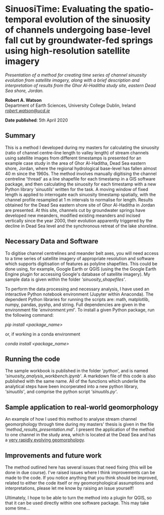 # SinuosiTime: Evaluating the spatio-temporal evolution of the sinuosity of channels undergoing base-level fall cut by groundwater-fed springs using high-resolution satellite imagery
*Presentation of a method for creating time series of channel sinuosity evolution from satellite imagery, along with a brief description and interpretation of results from the Ghor Al-Haditha study site, eastern Dead Sea shore, Jordan.*


**Robert A. Watson**\
Department of Earth Sciences, University College Dublin, Ireland\
*robert.watson@ucd.ie*

**Date published**: 5th April 2020

## Summary

This is a method I developed during my masters for calculating the sinuosity (ratio of channel centre-line length to valley length) of stream channels using satellite images from different timestamps is presented for an example case study in the area of Ghor Al-Haditha, Dead Sea eastern shore, Jordan, where the regional hydrological base-level has fallen almost 40 m since the 1960s. The method involves manually digitising the channel centreline 'thread' as a line shapefile for each timestamp in a GIS software package, and then calculating the sinuosity for each timestamp with a new Python library '*sinuutils*' written for the task. A moving window of fixed length is applied to interrogate each sinuosity timestamp spatially, with the channel profile resampled at 1 m intervals to normalise for length. Results obtained for the Dead Sea eastern shore site of Ghor Al-Haditha in Jordan are presented. At this site, channels cut by groundwater springs have developed new meanders, modified existing meanders and incised vertically since the year 2000, their evolution apparently triggered by the decline in Dead Sea level and the synchronous retreat of the lake shoreline. 


## Necessary Data and Software

To digitise channel centrelines and meander belt axes, you will need access to a time series of satellite imagery of appropriate resolution and software which supports digitisation of features as polyline shapefiles. This could be done using, for example, Google Earth or QGIS (using the the Google Earth Engine plugin for accessing Google's database of satellite imagery). My sample data is given within the folder *'sinuosity_shapefiles'*.

To perform the data processing and necessary analysis, I have used an interactive Python notebook environment (Jupyter within Anaconda). The dependent Python libraries for running the scripts are: math, matplotlib, numpy, pandas, pyshp, and string. Full dependencies are given in the environment file *'environment.yml'*. To install a given Python package, run the following command:

*pip install <package_name>* 

or, if working in a conda environment

*conda install <package_name>*

## Running the code

The sample workbook is published in the folder '*python*', and is named *'sinuosity_analysis_workbench.ipynb'*. A markdown file of this code is also published with the same name. All of the functions which underlie the analytical steps have been incorperated into a new python library, *'sinuutils'*, and comprise the python script *'sinuutils.py'*.

## Sample application to real-world geomorphology

An example of how I used this method to analyse stream channel geomorphology through time during my masters' thesis is given in the file *'method_results_presentation.md'*. I present the application of the method to one channel in the study area, which is located at the Dead Sea and has a [very rapidly evolving geomorphology](https://www.solid-earth.net/10/1451/2019/se-10-1451-2019.html).

## Improvements and future work

The method outlined here has several issues that need fixing (this will be done in due course). I've raised issues where I think improvements can be made to the code. If you notice anything that you think should be improved, related to either the code itself or my geomorphological assumptions and interpretations, please let me know by raising an issue yourself!

Ultimately, I hope to be able to turn the method into a plugin for QGIS, so that it can be used directly within one software package. This may take some time...
